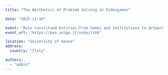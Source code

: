 ```yaml
---
title: "The Aesthetics of Problem Solving in Videogames"

date: "2025-11-10"

event: "Rule Constitued Entities:From Games and Institutions to Artworks and Artifacts"
event_url: "https://pea.unige.it/node/1160"

location: "University of Genoa"
address:
  country: "Italy"

authors:
  - "admin"
---
```


